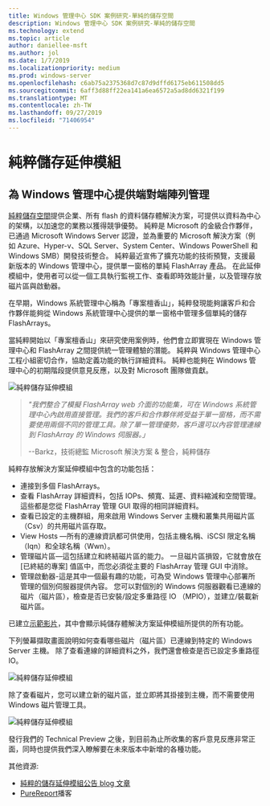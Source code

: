 ```yaml
---
title: Windows 管理中心 SDK 案例研究-單純的儲存空間
description: Windows 管理中心 SDK 案例研究-單純的儲存空間
ms.technology: extend
ms.topic: article
author: daniellee-msft
ms.author: jol
ms.date: 1/7/2019
ms.localizationpriority: medium
ms.prod: windows-server
ms.openlocfilehash: c6ab75a2375368d7c87d9dffd6175eb611508dd5
ms.sourcegitcommit: 6aff3d88ff22ea141a6ea6572a5ad8dd6321f199
ms.translationtype: MT
ms.contentlocale: zh-TW
ms.lasthandoff: 09/27/2019
ms.locfileid: "71406954"
---
```

# <a name="pure-storage-extension"></a>純粹儲存延伸模組

## <a name="providing-end-to-end-array-management-for-windows-admin-center"></a>為 Windows 管理中心提供端對端陣列管理 

[純粹儲存空間](https://www.purestorage.com/)提供企業、所有 flash 的資料儲存體解決方案，可提供以資料為中心的架構，以加速您的業務以獲得競爭優勢。  純粹是 Microsoft 的金級合作夥伴，已通過 Microsoft Windows Server 認證，並為重要的 Microsoft 解決方案（例如 Azure、Hyper-v、SQL Server、System Center、Windows PowerShell 和 Windows SMB）開發技術整合。 純粹最近宣佈了擴充功能的技術預覽，支援最新版本的 Windows 管理中心，提供單一窗格的單純 FlashArray 產品。  在此延伸模組中，使用者可以從一個工具執行監視工作、查看即時效能計量，以及管理存放磁片區與啟動器。

在早期，Windows 系統管理中心稱為「專案檀香山」，純粹發現能夠讓客戶和合作夥伴能夠從 Windows 系統管理中心提供的單一窗格中管理多個單純的儲存 FlashArrays。

當純粹開始以「專案檀香山」來研究使用案例時，他們會立即實現在 Windows 管理中心和 FlashArray 之間提供統一管理體驗的潛能。 純粹與 Windows 管理中心工程小組密切合作，協助定義功能的執行詳細資料。 純粹也能夠在 Windows 管理中心的初期階段提供意見反應，以及對 Microsoft 團隊做貢獻。 

![純粹儲存延伸模組](../../media/extend-case-study-purestorage/purestorage-1.png)

> <cite> "我們整合了模擬 FlashArray web 介面的功能集，可在 Windows 系統管理中心內啟用直接管理。我們的客戶和合作夥伴將受益于單一窗格，而不需要使用兩個不同的管理工具。除了單一管理優勢，客戶還可以內容管理連線到 FlashArray 的 Windows 伺服器。」</cite>
>
> --Barkz，技術總監 Microsoft 解決方案 & 整合，純粹儲存

純粹存放解決方案延伸模組中包含的功能包括：
- 連接到多個 FlashArrays。
- 查看 FlashArray 詳細資料，包括 IOPs、頻寬、延遲、資料縮減和空間管理。 這些都是您從 FlashArray 管理 GUI 取得的相同詳細資料。
- 查看已設定的主機群組，用來啟用 Windows Server 主機和叢集共用磁片區（Csv）的共用磁片區存取。
- View Hosts —所有的連線資訊都可供使用，包括主機名稱、iSCSI 限定名稱（Iqn）和全球名稱（Wwn）。
- 管理磁片區—這包括建立和終結磁片區的能力。 一旦磁片區損毀，它就會放在 [已終結的專案] 值區中，而您必須從主要的 FlashArray 管理 GUI 中消除。
- 管理啟動器-這是其中一個最有趣的功能，可為受 Windows 管理中心部署所管理的個別伺服器提供內容。 您可以對個別的 Windows 伺服器觀看已連線的磁片（磁片區），檢查是否已安裝/設定多重路徑 IO （MPIO），並建立/裝載新磁片區。

已建立[示範影片](https://youtu.be/IFAeCAd6V2g)，其中會顯示純儲存體解決方案延伸模組所提供的所有功能。 

下列螢幕擷取畫面說明如何查看哪些磁片（磁片區）已連線到特定的 Windows Server 主機。 除了查看連線的詳細資料之外，我們還會檢查是否已設定多重路徑 IO。

![純粹儲存延伸模組](../../media/extend-case-study-purestorage/purestorage-2.png)

除了查看磁片，您可以建立新的磁片區，並立即將其掛接到主機，而不需要使用 Windows 磁片管理工具。

![純粹儲存延伸模組](../../media/extend-case-study-purestorage/purestorage-3.png)

發行我們的 Technical Preview 之後，到目前為止所收集的客戶意見反應非常正面，同時也提供我們深入瞭解要在未來版本中新增的各種功能。 

其他資源:
- [純粹的儲存延伸模組公告 blog 文章](https://blog.purestorage.com/tech-preview-of-the-pure-storage-extension-for-windows-admin-center/)
- [PureReport](https://itunes.apple.com/podcast/windows-admin-center-extension-from-pure-storage/id1392639991?i=1000424316130&mt=2)播客
